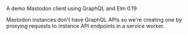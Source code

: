 A demo Mastodon client using GraphQL and Elm 0.19

Mastodon instances don't have GraphQL APIs so we're creating one by proxying requests to instance API endpoints in a service worker.
